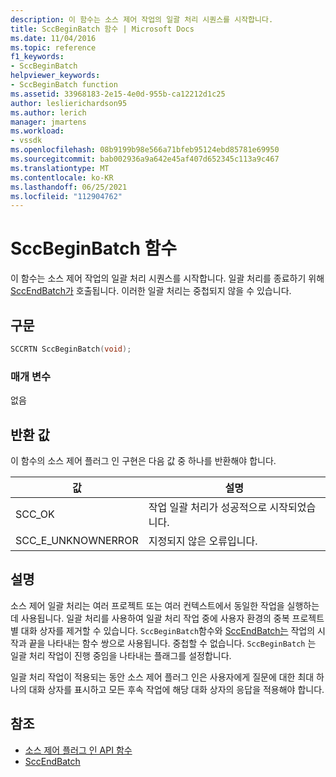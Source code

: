 ```yaml
---
description: 이 함수는 소스 제어 작업의 일괄 처리 시퀀스를 시작합니다.
title: SccBeginBatch 함수 | Microsoft Docs
ms.date: 11/04/2016
ms.topic: reference
f1_keywords:
- SccBeginBatch
helpviewer_keywords:
- SccBeginBatch function
ms.assetid: 33968183-2e15-4e0d-955b-ca12212d1c25
author: leslierichardson95
ms.author: lerich
manager: jmartens
ms.workload:
- vssdk
ms.openlocfilehash: 08b9199b98e566a71bfeb95124ebd85781e69950
ms.sourcegitcommit: bab002936a9a642e45af407d652345c113a9c467
ms.translationtype: MT
ms.contentlocale: ko-KR
ms.lasthandoff: 06/25/2021
ms.locfileid: "112904762"
---
```

# <a name="sccbeginbatch-function"></a>SccBeginBatch 함수
이 함수는 소스 제어 작업의 일괄 처리 시퀀스를 시작합니다. 일괄 처리를 종료하기 위해 [SccEndBatch가](../extensibility/sccendbatch-function.md) 호출됩니다. 이러한 일괄 처리는 중첩되지 않을 수 있습니다.

## <a name="syntax"></a>구문

```cpp
SCCRTN SccBeginBatch(void);
```

### <a name="parameters"></a>매개 변수
 없음

## <a name="return-value"></a>반환 값
 이 함수의 소스 제어 플러그 인 구현은 다음 값 중 하나를 반환해야 합니다.

|값|설명|
|-----------|-----------------|
|SCC_OK|작업 일괄 처리가 성공적으로 시작되었습니다.|
|SCC_E_UNKNOWNERROR|지정되지 않은 오류입니다.|

## <a name="remarks"></a>설명
 소스 제어 일괄 처리는 여러 프로젝트 또는 여러 컨텍스트에서 동일한 작업을 실행하는 데 사용됩니다. 일괄 처리를 사용하여 일괄 처리 작업 중에 사용자 환경의 중복 프로젝트별 대화 상자를 제거할 수 있습니다. `SccBeginBatch`함수와 [SccEndBatch는](../extensibility/sccendbatch-function.md) 작업의 시작과 끝을 나타내는 함수 쌍으로 사용됩니다. 중첩할 수 없습니다. `SccBeginBatch` 는 일괄 처리 작업이 진행 중임을 나타내는 플래그를 설정합니다.

 일괄 처리 작업이 적용되는 동안 소스 제어 플러그 인은 사용자에게 질문에 대한 최대 하나의 대화 상자를 표시하고 모든 후속 작업에 해당 대화 상자의 응답을 적용해야 합니다.

## <a name="see-also"></a>참조
- [소스 제어 플러그 인 API 함수](../extensibility/source-control-plug-in-api-functions.md)
- [SccEndBatch](../extensibility/sccendbatch-function.md)
